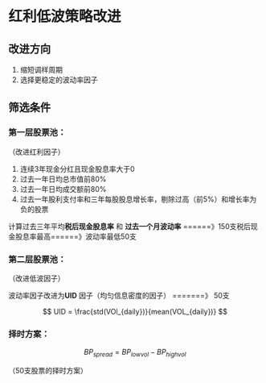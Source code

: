 # 红利低波策略改进

## 改进方向

1. 缩短调样周期
2. 选择更稳定的波动率因子


## 筛选条件

### 第一层股票池：
（改进红利因子）
1. 连续3年现金分红且现金股息率大于0
2. 过去一年日均总市值前80%
3. 过去一年日均成交额前80%
4. 过去一年股利支付率和三年每股股息增长率，剔除过高（前5%）和增长率为负的股票

计算过去三年平均**税后现金股息率** 和 **过去一个月波动率** ======》150支税后现金股息率最高======》波动率最低50支

### 第二层股票池：
（改进低波因子）

波动率因子改进为**UID** 因子（均匀信息密度的因子） =======》 50支

$$
UID = \frac{std(VOl_{daily})}{mean(VOL_{daily})}
$$

### 择时方案：

$$
BP_{spread} = BP_{lowvol} - BP_{highvol}
$$

（50支股票的择时方案）